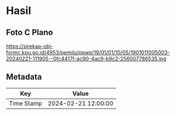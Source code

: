 # Hasil

## Foto C Plano

https://sirekap-obj-formc.kpu.go.id/4953/pemilu/ppwp/19/01/01/10/05/1901011005003-20240221-111905--0fc4417f-ac90-4ac9-b9c2-256007786535.jpg


## Metadata

| Key        | Value               |
| ---------- | ------------------- |
| Time Stamp | 2024-02-21 12:00:00 |



